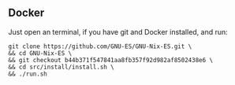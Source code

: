 


## Docker

Just open an terminal, if you have git and Docker installed, and run:

```
git clone https://github.com/GNU-ES/GNU-Nix-ES.git \
&& cd GNU-Nix-ES \
&& git checkout b44b371f547841aa8fb357f92d982af8502438e6 \
&& cd src/install/install.sh \
&& ./run.sh
```